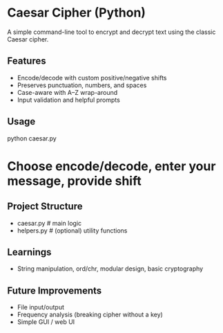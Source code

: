 # Caesar Cipher (Python)

A simple command-line tool to encrypt and decrypt text using the classic Caesar cipher.

## Features
- Encode/decode with custom positive/negative shifts
- Preserves punctuation, numbers, and spaces
- Case-aware with A–Z wrap-around
- Input validation and helpful prompts

## Usage
python caesar.py
# Choose encode/decode, enter your message, provide shift

## Project Structure
- caesar.py  # main logic
- helpers.py # (optional) utility functions

## Learnings
- String manipulation, ord/chr, modular design, basic cryptography

## Future Improvements
- File input/output
- Frequency analysis (breaking cipher without a key)
- Simple GUI / web UI
